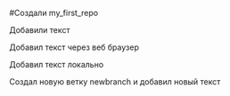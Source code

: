 ﻿#Создали my_first_repo

Добавили текст

Добавил текст через веб браузер

Добавил текст локально 

Создал новую ветку newbranch и добавил новый текст


